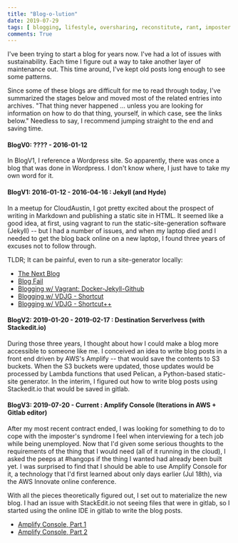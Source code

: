 ```yaml
---
title: "Blog-o-lution"
date: 2019-07-29
tags: [ blogging, lifestyle, oversharing, reconstitute, rant, imposter syndrome ]
comments: True
---
```


I've been trying to start a blog for years now. I've had a lot of issues with sustainability. Each time I figure out a way to take another layer of maintenance out. This time around, I've kept old posts long enough to see some patterns.

Since some of these blogs are difficult for me to read through today, I've summarized the stages below and moved most of the related entries into archives. "That thing never happened ... unless you are looking for information on how to do that thing, yourself, in which case, see the links below." Needless to say, I recommend jumping straight to the end and saving time.

#### BlogV0: ???? - 2016-01-12

In BlogV1, I reference a Wordpress site. So apparently, there was once a blog that was done in Wordpress. I don't know where, I just have to take my own word for it.

#### BlogV1: 2016-01-12 - 2016-04-16 : Jekyll (and Hyde)

In a meetup for CloudAustin, I got pretty excited about the prospect of writing in Markdown and publishing a static site in HTML. It seemed like a good idea, at first, using vagrant to run the static-site-generation software (Jekyll) -- but I had a number of issues, and when my laptop died and I needed to get the blog back online on a new laptop, I found three years of excuses not to follow through.

TLDR; It can be painful, even to run a site-generator locally:

- [The Next Blog](../2016-01-17-the-next-blog/)
- [Blog Fail](../2016-01-16-blog-fail/)
- [Blogging w/ Vagrant: Docker-Jekyll-Github](../archive/2016-03-03-blogging-with-vagrant-docker-jekyll-github/)
- [Blogging w/ VDJG - Shortcut](../archive/2016-03-08-blogging-with-vagrant-docker-jekyll-shortcut/)
- [Blogging w/ VDJG - Shortcut++](../archive/2016-04-16-blogging-with-vagrant-docker-jekyll-shortcut-revisited/)

#### BlogV2: 2019-01-20 - 2019-02-17 : Destination Serverlvess (with Stackedit.io)

During those three years, I thought about how I could make a blog more accessible to someone like me. I conceived an idea to write blog posts in a front end driven by AWS's Amplify -- that would save the contents to S3 buckets. When the S3 buckets were updated, those updates would be processed by Lambda functions that used Pelican, a Python-based static-site generator. In the interim, I figured out how to write blog posts using Stackedit.io that would be saved in gitlab.

#### BlogV3: 2019-07-20 - Current : Amplify Console (Iterations in AWS + Gitlab editor)

After my most recent contract ended, I was looking for something to do to cope with the imposter's syndrome I feel when interviewing for a tech job while being unemployed. Now that I'd given some serious thoughts to the requirements of the thing that I would need (all of it running in the cloud), I asked the peeps at #hangops if the thing I wanted had already been built yet. I was surprised to find that I should be able to use Amplify Console for it, a technology that I'd first learned about only days earlier (Jul 18th), via the AWS Innovate online conference.

With all the pieces theoretically figured out, I set out to materialize the new blog. I had an issue with StackEdit.io not seeing files that were in gitlab, so I started using the online IDE in gitlab to write the blog posts.

- [Amplify Console, Part 1](../2019-07-20-amplify-console-1/)
- [Amplify Console, Part 2](../2019-07-20-amplify-console-2/)

